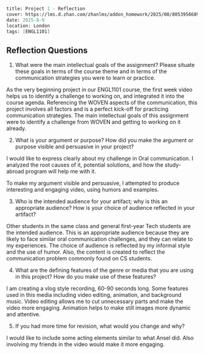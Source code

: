 ```meta
title: Project 1 - Reflection
cover: https://lms.d.zhan.com/zhanlms/addon_homework/2025/08/80539566891ed4fa57f4/PXL_20250803_202134515.webp
date: 2025-8-9
location: London
tags: [ENGL1101]
```

## Reflection Questions

1. What were the main intellectual goals of the assignment? Please situate these goals in terms of the course theme and in terms of the communication strategies you were to learn or practice.

As the very beginning project in our ENGL1101 course, the first week video helps us to identify a challenge to working on, and integrated it into the course agenda. Referencing the WOVEN aspects of the communication, this project involves all factors and is a perfect kick-off for practicing communication strategies. The main intellectual goals of this assignment were to identify a challenge from WOVEN and getting to working on it already.

2. What is your argument or purpose? How did you make the argument or purpose visible and persuasive in your project?

I would like to express clearly about my challenge in Oral communication. I analyzed the root causes of it, potential solutions, and how the study-abroad program will help me with it.

To make my argument visible and persuasive, I attempted to produce interesting and engaging video, using humors and examples.

3. Who is the intended audience for your artifact; why is this an appropriate audience? How is your choice of audience reflected in your artifact?

Other students in the same class and general first-year Tech students are the intended audience. This is an appropriate audience because they are likely to face similar oral communication challenges, and they can relate to my experiences.
The choice of audience is reflected by my informal style and the use of humor. Also, the content is created to reflect the communication problem commonly found on CS students.

4. What are the defining features of the genre or media that you are using in this project? How do you make use of these features?

I am creating a vlog style recording, 60-90 seconds long. Some features used in this media including video editing, animation, and background music. Video editing allows me to cut unnecessary parts and make the video more engaging. Animation helps to make still images more dynamic and attentive.

5. If you had more time for revision, what would you change and why?

I would like to include some acting elements similar to what Ansel did. Also involving my friends in the video would make it more engaging.
